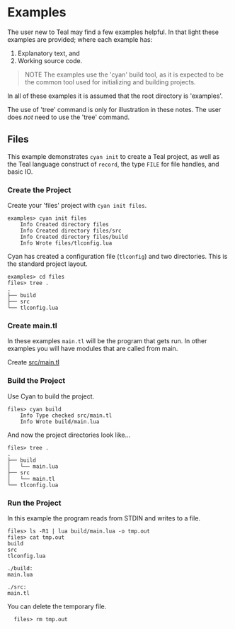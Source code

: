 # Examples

The user new to Teal may find a few examples helpful.  In that light these
examples are provided; where each example has:

1. Explanatory text, and
2. Working source code.

>  NOTE  The examples use the 'cyan' build tool, as it is expected to be the
>        common tool used for initializing and building projects.

In all of these examples it is assumed that the root directory is 'examples'.

The use of 'tree' command is only for illustration in these notes. The user does
*not* need to use the 'tree' command.

## Files

This example demonstrates `cyan init` to create a Teal project, as well as the
Teal language construct of `record`, the type `FILE` for file handles, and
basic IO.

### Create the Project

Create your 'files' project with `cyan init files`.

```
examples> cyan init files
    Info Created directory files
    Info Created directory files/src
    Info Created directory files/build
    Info Wrote files/tlconfig.lua
```

Cyan has created a configuration file (`tlconfig`) and two directories. This
is the standard project layout.

```
examples> cd files
files> tree .
.
├── build
├── src
└── tlconfig.lua
```

### Create main.tl

In these examples `main.tl` will be the program that gets run. In other
examples you will have modules that are called from main.

Create [src/main.tl](files/src/main.tl)


### Build the Project

Use Cyan to build the project.

```
files> cyan build
    Info Type checked src/main.tl
    Info Wrote build/main.lua
```

And now the project directories look like...

```
files> tree .
.
├── build
│   └── main.lua
├── src
│   └── main.tl
└── tlconfig.lua
```

### Run the Project

In this example the program reads from STDIN and writes to a file.

```
files> ls -R1 | lua build/main.lua -o tmp.out
files> cat tmp.out
build
src
tlconfig.lua

./build:
main.lua

./src:
main.tl
```

You can delete the temporary file.

```
  files> rm tmp.out
```
